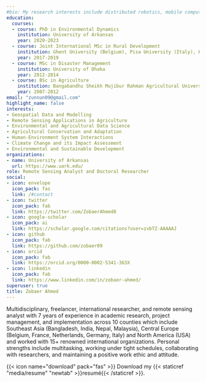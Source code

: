 ```yaml
---
#bio: My research interests include distributed robotics, mobile computing and programmable matter.
education:
  courses:
  - course: PhD in Environmental Dynamics
    institution: University of Arkansas
    year: 2020-2023
  - course: Joint International MSc in Rural Development
    institution: Ghent University (Belgium), Pisa University (Italy), Humboldt University of Berlin (Germany)
    year: 2017-2019
  - course: MSc in Disaster Management
    institution: University of Dhaka
    year: 2012-2014
  - course: BSc in Agriculture
    institution: Bangabandhu Sheikh Mujibur Rahman Agricultural University
    year: 2007-2012
email: "zunnun09@gmail.com"
highlight_name: false
interests:
- Geospatial Data and Modelling
- Remote Sensing Applications in Agriculture
- Environmental and Agricultural Data Science 
- Agricultural Conservation and Adaptation
- Human-Environment System Interactions
- Climate Change and its Impact Assessment
- Environmental and Sustainable Development
organizations:
- name: University of Arkansas
  url: https://www.uark.edu/
role: Remote Sensing Analyst and Doctoral Researcher
social:
- icon: envelope
  icon_pack: fas
  link: /#contact
- icon: twitter
  icon_pack: fab
  link: https://twitter.com/ZobaerAhmed8
- icon: google-scholar
  icon_pack: ai
  link: https://scholar.google.com/citations?user=zvbTZ-AAAAAJ
- icon: github
  icon_pack: fab
  link: https://github.com/zobaer09
- icon: orcid
  icon_pack: fab
  link: https://orcid.org/0000-0002-5341-363X
- icon: linkedin
  icon_pack: fab
  link: https://www.linkedin.com/in/zobaer-ahmed/
superuser: true
title: Zobaer Ahmed
---
```

<div style="text-align: inherit;">
Multidisciplinary, freelancer, international researcher, and remote sensing analyst with 7 years of experience in academic research, project management, and implementation across 10 counties which include Southeast Asia (Bangladesh, India, Nepal, Malaysia), Central Europe (Belgium, France, Netherlands, Germany, Italy) and North America (USA) and worked with 15+ renowned international organizations. Personal strengths include multitasking, working under tight schedules, collaborating with researchers, and maintaining a positive work ethic and attitude.

</div>

{{< icon name="download" pack="fas" >}} Download my {{< staticref "media/resume" "newtab" >}}resumé{{< /staticref >}}.

